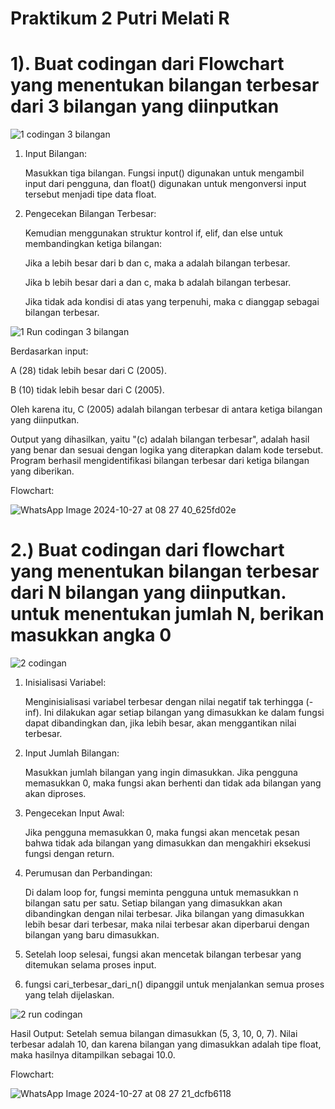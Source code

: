 # Praktikum 2 Putri Melati R
# 1). Buat codingan dari Flowchart yang menentukan bilangan terbesar dari 3 bilangan yang diinputkan 

![1  codingan 3 bilangan](https://github.com/user-attachments/assets/8e12eb17-1b3e-4bb2-a107-75050c85a356)

1. Input Bilangan:
   
   Masukkan tiga bilangan. Fungsi input() digunakan untuk mengambil input dari pengguna, dan float() digunakan untuk mengonversi input tersebut menjadi tipe data float.
   
3. Pengecekan Bilangan Terbesar:
   
   Kemudian menggunakan struktur kontrol if, elif, dan else untuk membandingkan ketiga bilangan:
   
      Jika a lebih besar dari b dan c, maka a adalah bilangan terbesar.
   
      Jika b lebih besar dari a dan c, maka b adalah bilangan terbesar.
   
      Jika tidak ada kondisi di atas yang terpenuhi, maka c dianggap sebagai bilangan terbesar.
   
![1  Run codingan 3 bilangan](https://github.com/user-attachments/assets/9f03291b-bf67-4a1e-a712-139c6b27640d)

Berdasarkan input:

A (28) tidak lebih besar dari C (2005).

B (10) tidak lebih besar dari C (2005).

Oleh karena itu, C (2005) adalah bilangan terbesar di antara ketiga bilangan yang diinputkan.

Output yang dihasilkan, yaitu "(c) adalah bilangan terbesar", adalah hasil yang benar dan sesuai dengan logika yang diterapkan dalam kode tersebut. Program berhasil mengidentifikasi bilangan terbesar dari ketiga bilangan yang diberikan.

Flowchart:

![WhatsApp Image 2024-10-27 at 08 27 40_625fd02e](https://github.com/user-attachments/assets/6e209b2d-f0a7-4f4d-bebd-6b4d72aee6f0)

# 2.) Buat codingan dari flowchart yang menentukan bilangan terbesar dari N bilangan yang diinputkan. untuk menentukan jumlah N, berikan masukkan angka 0

![2 codingan](https://github.com/user-attachments/assets/5e42bc30-dc4b-4102-9ebc-4b7b4006607a)

1. Inisialisasi Variabel:
   
   Menginisialisasi variabel terbesar dengan nilai negatif tak terhingga (-inf). Ini dilakukan agar setiap bilangan yang dimasukkan ke dalam fungsi dapat dibandingkan dan, jika lebih besar, akan menggantikan        nilai terbesar.
   
2. Input Jumlah Bilangan:
   
   Masukkan jumlah bilangan yang ingin dimasukkan. Jika pengguna memasukkan 0, maka fungsi akan berhenti dan tidak ada bilangan yang akan diproses.

3. Pengecekan Input Awal:

   Jika pengguna memasukkan 0, maka fungsi akan mencetak pesan bahwa tidak ada bilangan yang dimasukkan dan mengakhiri eksekusi fungsi dengan return.

4. Perumusan dan Perbandingan:

   Di dalam loop for, fungsi meminta pengguna untuk memasukkan n bilangan satu per satu. Setiap bilangan yang dimasukkan akan dibandingkan dengan nilai terbesar. Jika bilangan yang dimasukkan lebih besar dari       terbesar, maka nilai terbesar akan diperbarui dengan bilangan yang baru dimasukkan.

5. Setelah loop selesai, fungsi akan mencetak bilangan terbesar yang ditemukan selama proses input.

6. fungsi cari_terbesar_dari_n() dipanggil untuk menjalankan semua proses yang telah dijelaskan.
   
![2  run codingan](https://github.com/user-attachments/assets/e5672e8b-446b-4776-b168-dae2f075af1b)

Hasil Output: Setelah semua bilangan dimasukkan (5, 3, 10, 0, 7). Nilai terbesar adalah 10, dan karena bilangan yang dimasukkan adalah tipe float, maka hasilnya ditampilkan sebagai 10.0.

Flowchart:

![WhatsApp Image 2024-10-27 at 08 27 21_dcfb6118](https://github.com/user-attachments/assets/c130d888-78de-4bc9-94f1-2164d43353dd)


